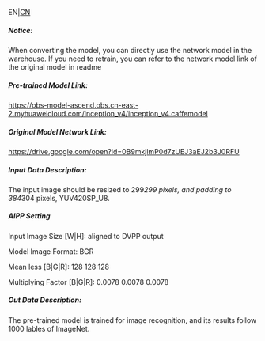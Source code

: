EN|[CN](README.osc.md)
##### Notice:
When converting the model, you can directly use the network model in the warehouse. If you need to retrain, you can refer to the network model link of the original model in readme

##### Pre-trained Model Link:

https://obs-model-ascend.obs.cn-east-2.myhuaweicloud.com/inception_v4/inception_v4.caffemodel

##### Original Model Network Link:
https://drive.google.com/open?id=0B9mkjlmP0d7zUEJ3aEJ2b3J0RFU

##### Input Data Description:

The input image should be resized to 299*299 pixels, and padding to 384*304 pixels, YUV420SP_U8.

##### AIPP Setting

Input Image Size [W|H]: aligned to DVPP output

Model Image Format: BGR

Mean less [B|G|R]: 128 128 128

Multiplying Factor [B|G|R]: 0.0078 0.0078 0.0078

##### Out Data Description:

The pre-trained model is trained for image recognition, and its results follow 1000 lables of ImageNet.
